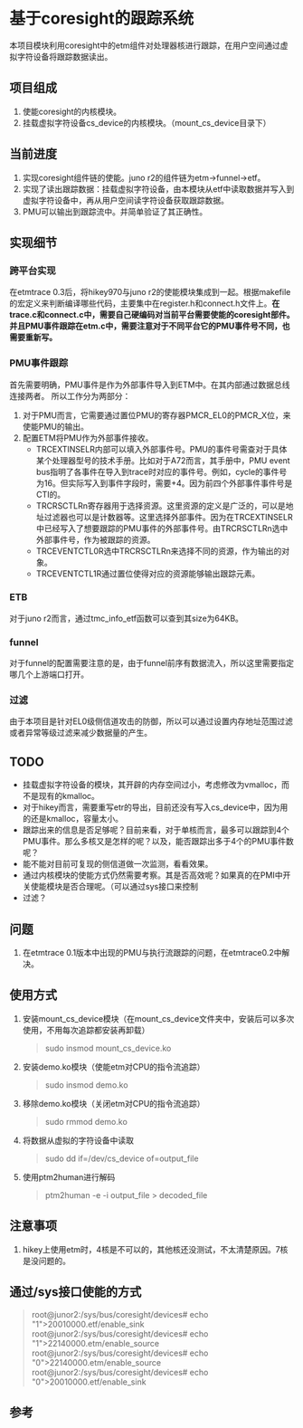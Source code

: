 # 基于coresight的跟踪系统
本项目模块利用coresight中的etm组件对处理器核进行跟踪，在用户空间通过虚拟字符设备将跟踪数据读出。

## 项目组成
1. 使能coresight的内核模块。
2. 挂载虚拟字符设备cs_device的内核模块。（mount_cs_device目录下）

## 当前进度
1. 实现coresight组件链的使能。juno r2的组件链为etm->funnel->etf。
2. 实现了读出跟踪数据：挂载虚拟字符设备，由本模块从etf中读取数据并写入到虚拟字符设备中，再从用户空间读字符设备获取跟踪数据。
3. PMU可以输出到跟踪流中。并简单验证了其正确性。

## 实现细节
### 跨平台实现
在etmtrace 0.3后，将hikey970与juno r2的使能模块集成到一起。根据makefile的宏定义来判断编译哪些代码，主要集中在register.h和connect.h文件上。**在trace.c和connect.c中，需要自己硬编码对当前平台需要使能的coresight部件。并且PMU事件跟踪在etm.c中，需要注意对于不同平台它的PMU事件号不同，也需要重新写。**
### PMU事件跟踪
首先需要明确，PMU事件是作为外部事件导入到ETM中。在其内部通过数据总线连接两者。
所以工作分为两部分：
1. 对于PMU而言，它需要通过置位PMU的寄存器PMCR_EL0的PMCR_X位，来使能PMU的输出。
2. 配置ETM将PMU作为外部事件接收。
    - TRCEXTINSELR内部可以填入外部事件号。PMU的事件号需查对于具体某个处理器型号的技术手册。比如对于A72而言，其手册中，PMU event bus指明了各事件在导入到trace时对应的事件号。例如，cycle的事件号为16。但实际写入到事件字段时，需要+4。因为前四个外部事件事件号是CTI的。
    - TRCRSCTLRn寄存器用于选择资源。这里资源的定义是广泛的，可以是地址过滤器也可以是计数器等。这里选择外部事件。因为在TRCEXTINSELR中已经写入了想要跟踪的PMU事件的外部事件号。由TRCRSCTLRn选中外部事件号，作为被跟踪的资源。
    - TRCEVENTCTL0R选中TRCRSCTLRn来选择不同的资源，作为输出的对象。
    - TRCEVENTCTL1R通过置位使得对应的资源能够输出跟踪元素。
### ETB
对于juno r2而言，通过tmc_info_etf函数可以查到其size为64KB。
### funnel
对于funnel的配置需要注意的是，由于funnel前序有数据流入，所以这里需要指定哪几个上游端口打开。
### 过滤
由于本项目是针对EL0级侧信道攻击的防御，所以可以通过设置内存地址范围过滤或者异常等级过滤来减少数据量的产生。

## TODO
- 挂载虚拟字符设备的模块，其开辟的内存空间过小，考虑修改为vmalloc，而不是现有的kmalloc。
- 对于hikey而言，需要重写etr的导出，目前还没有写入cs_device中，因为用的还是kmalloc，容量太小。
- 跟踪出来的信息是否足够呢？目前来看，对于单核而言，最多可以跟踪到4个PMU事件。那么多核又是怎样的呢？以及，能否跟踪出多于4个的PMU事件数呢？
- 能不能对目前可复现的侧信道做一次监测，看看效果。
- 通过内核模块的使能方式仍然需要考察。其是否高效呢？如果真的在PMI中开关使能模块是否合理呢。（可以通过sys接口来控制
- 过滤？

## 问题
1. 在etmtrace 0.1版本中出现的PMU与执行流跟踪的问题，在etmtrace0.2中解决。

## 使用方式
1. 安装mount_cs_device模块（在mount_cs_device文件夹中，安装后可以多次使用，不用每次追踪都安装再卸载）
    > sudo insmod mount_cs_device.ko
2. 安装demo.ko模块（使能etm对CPU的指令流追踪）
    > sudo insmod demo.ko
3. 移除demo.ko模块（关闭etm对CPU的指令流追踪）
    > sudo rmmod demo.ko
4. 将数据从虚拟的字符设备中读取
    > sudo dd if=/dev/cs_device of=output_file
5. 使用ptm2human进行解码
    > ptm2human -e -i output_file > decoded_file

## 注意事项
1. hikey上使用etm时，4核是不可以的，其他核还没测试，不太清楚原因。7核是没问题的。

## 通过/sys接口使能的方式
> root@junor2:/sys/bus/coresight/devices# echo "1">20010000.etf/enable_sink 
root@junor2:/sys/bus/coresight/devices# echo "1">22140000.etm/enable_source 
root@junor2:/sys/bus/coresight/devices# echo "0">22140000.etm/enable_source 
root@junor2:/sys/bus/coresight/devices# echo "0">20010000.etf/enable_sink

## 参考

